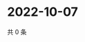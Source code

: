 # 2022-10-07

共 0 条

<!-- BEGIN WEIBO -->
<!-- 最后更新时间 Fri Oct 07 2022 07:22:39 GMT+0800 (China Standard Time) -->

<!-- END WEIBO -->
